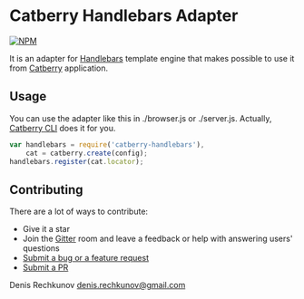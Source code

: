# Catberry Handlebars Adapter

[![NPM](https://nodei.co/npm/catberry-handlebars.png)](https://nodei.co/npm/catberry-handlebars/)

It is an adapter for [Handlebars](http://handlebarsjs.com/) template engine
that makes possible to use it from [Catberry](https://github.com/catberry/catberry) application.

## Usage
You can use the adapter like this in ./browser.js or ./server.js.
Actually, [Catberry CLI](https://github.com/catberry/catberry-cli) does it for you.

```javascript
var handlebars = require('catberry-handlebars'),
	cat = catberry.create(config);
handlebars.register(cat.locator);
```

## Contributing

There are a lot of ways to contribute:

* Give it a star
* Join the [Gitter](https://gitter.im/catberry/catberry) room and leave a feedback or help with answering users' questions
* [Submit a bug or a feature request](https://github.com/catberry/catberry-handlebars/issues)
* [Submit a PR](https://github.com/catberry/catberry-handlebars/blob/develop/CONTRIBUTING.md)

Denis Rechkunov <denis.rechkunov@gmail.com>